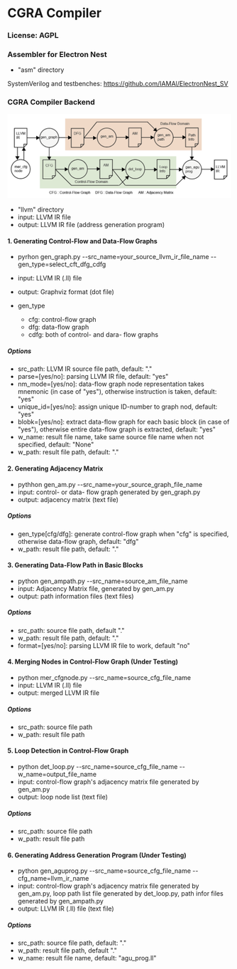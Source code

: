 # CGRA Compiler


### License: AGPL


### Assembler for Electron Nest

- "asm" directory

SystemVerilog and testbenches: https://github.com/IAMAl/ElectronNest_SV


### CGRA Compiler Backend


<div align="center">
  <img src="https://github.com/IAMAl/ElectronNest_CP/blob/main/workflow_cgra.png"
       alt="HTML image alt text"
       title="Workflow for Generating Address Generation Program"
       width="550px"
  />
</div>

- "llvm" directory
- input: LLVM IR file
- output: LLVM IR file (address generation program)


#### 1. Generating Control-Flow and Data-Flow Graphs

- pyrhon gen_graph.py --src_name=your_source_llvm_ir_file_name --gen_type=select_cft_dfg_cdfg
- input: LLVM IR (.ll) file
- output: Graphviz format (dot file)

- gen_type
    - cfg: control-flow graph
    - dfg: data-flow graph
    - cdfg: both of control- and dara- flow graphs

##### Options

- src_path: LLVM IR source file path, default: "."
- parse=[yes/no]: parsing LLVM IR file, default: "yes"
- nm_mode=[yes/no]: data-flow graph node representation takes mnemonic (in case of "yes"), otherwise instruction is taken, default: "yes"
- unique_id=[yes/no]: assign unique ID-number to graph nod, default: "yes"
- blobk=[yes/no]: extract data-flow graph for each basic block (in case of "yes"), otherwise entire data-flow graph is extracted, default: "yes"
- w_name: result file name, take same source file name when not specified, default: "None"
- w_path: result file path, default: "."


#### 2. Generating Adjacency Matrix

- pythhon gen_am.py --src_name=your_source_graph_file_name
- input: control- or data- flow graph generated by gen_graph.py
- output: adjacency matrix (text file)

##### Options

- gen_type[cfg/dfg]: generate control-flow graph when "cfg" is specified, otherwise data-flow graph, default: "dfg"
- w_path: result file path, default: "."


#### 3. Generating Data-Flow Path in Basic Blocks

- python gen_ampath.py --src_name=source_am_file_name
- input: Adjacency Matrix file, generated by gen_am.py
- output: path information files (text files)

##### Options

- src_path: source file path, default "."
- w_path: result file path, default: "."
- format=[yes/no]: parsing LLVM IR file to work, default "no"


#### 4. Merging Nodes in Control-Flow Graph (Under Testing)

- python mer_cfgnode.py --src_name=source_cfg_file_name
- input: LLVM IR (.ll) file
- output: merged LLVM IR file

##### Options

- src_path: source file path
- w_path: result file path


#### 5. Loop Detection in Control-Flow Graph

- python det_loop.py --src_name=source_cfg_file_name --w_name=output_file_name
- input: control-flow graph's adjacency matrix file generated by  gen_am.py
- output: loop node list (text file)

##### Options

- src_path: source file path
- w_path: result file path


#### 6. Generating Address Generation Program (Under Testing)

- python gen_aguprog.py --src_name=source_cfg_file_name --cfg_name=llvm_ir_name
- input: control-flow graph's adjacency matrix file generated by gen_am.py, loop path list file generated by det_loop.py, path infor files generated by gen_ampath.py
- output: LLVM IR (.ll) file (text file)

##### Options
- src_path: source file path, default: "."
- w_path: result file path, default "."
- w_name: result file name, default: "agu_prog.ll"